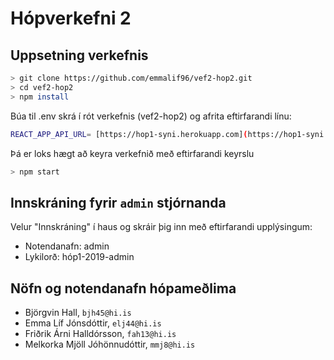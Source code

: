 # Hópverkefni 2

## Uppsetning verkefnis

```bash
> git clone https://github.com/emmalif96/vef2-hop2.git
> cd vef2-hop2
> npm install
```

Búa til .env skrá í rót verkefnis (vef2-hop2) og afrita eftirfarandi línu:

```bash
REACT_APP_API_URL= [https://hop1-syni.herokuapp.com](https://hop1-syni.herokuapp.com)
```

Þá er loks hægt að keyra verkefnið með eftirfarandi keyrslu

```bash
> npm start
```

## Innskráning fyrir `admin` stjórnanda

Velur "Innskráning" í haus og skráir þig inn með eftirfarandi upplýsingum:

* Notendanafn: admin
* Lykilorð: hóp1-2019-admin


## Nöfn og notendanafn hópameðlima

* Björgvin Hall, `bjh45@hi.is`
* Emma Líf Jónsdóttir, `elj44@hi.is`
* Friðrik Árni Halldórsson, `fah13@hi.is`
* Melkorka Mjöll Jóhönnudóttir, `mmj8@hi.is`